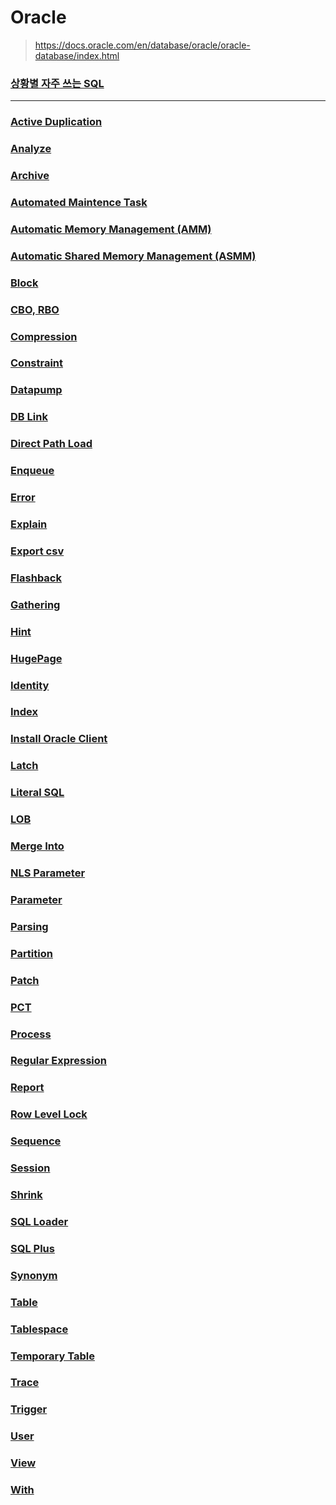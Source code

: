 Oracle
===
>https://docs.oracle.com/en/database/oracle/oracle-database/index.html

### [상황별 자주 쓰는 SQL](./_favorite/README.md)

---

### [Active Duplication](./active-duplication/README.md)
### [Analyze](./analyze/README.md)
### [Archive](./archive/README.md)
### [Automated Maintence Task](./automated-maintence-task/README.md)
### [Automatic Memory Management (AMM)](./automatic-memory-management/README.md)
### [Automatic Shared Memory Management (ASMM)](./automatic-shared-memory-management/README.md)
### [Block](./block/README.md)
### [CBO, RBO](./cbo-rbo/README.md)
### [Compression](./compression/README.md)
### [Constraint](./constraint/README.md)
### [Datapump](./datapump/README.md)
### [DB Link](./db-link/README.md)
### [Direct Path Load](./direct-path-load/README.md)
### [Enqueue](./enqueue/README.md)
### [Error](./error.md)
### [Explain](./explain/README.md)
### [Export csv](./export-csv/README.md)
### [Flashback](./flashback/README.md)
### [Gathering](./gathering/README.md)
### [Hint](./hint/README.md)
### [HugePage](./hugepage/README.md)
### [Identity](./identity/README.md)
### [Index](./index/README.md)
### [Install Oracle Client](./install-oracle-client/README.md)
### [Latch](./latch/README.md)
### [Literal SQL](./literal-sql/README.md)
### [LOB](./lob/README.md)
### [Merge Into](./merge-into/README.md)
### [NLS Parameter](./nls-parameter/README.md)
### [Parameter](./parameter.md)
### [Parsing](./parsing/README.md)
### [Partition](./partition/README.md)
### [Patch](./patch/README.md)
### [PCT](./pct/README.md)
### [Process](./process/README.md)
### [Regular Expression](./regular-expression/README.md)
### [Report](./report/README.md)
### [Row Level Lock](./row-level-lock/README.md)
### [Sequence](./sequence/README.md)
### [Session](./session/README.md)
### [Shrink](./shrink/README.md)
### [SQL Loader](./sqlldr/README.md)
### [SQL Plus](./sqlplus/README.md)
### [Synonym](./synonym/README.md)
### [Table](./table/README.md)
### [Tablespace](./tablespace/README.md)
### [Temporary Table](./temporary-table/README.md)
### [Trace](./trace/README.md)
### [Trigger](./trigger/README.md)
### [User](./user/README.md)
### [View](./view/README.md)
### [With](./with/README.md)
